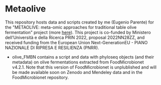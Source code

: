 # Metaolive

This repository hosts data and scripts created by me (Eugenio Parente) for the "METAOLIVE: meta-omic approaches for traditional table olive fermentation" project (more [here](http://web.unibas.it/parente/?page_id=1945)). This project is co-funded by Ministero dell’Università e della Ricerca PRIN 2022, proposal 2022NN28ZZ, and received funding from the European Union Next-GenerationEU - PIANO NAZIONALE DI RIPRESA E RESILIENZA (PNRR).
* olive_FMBN contains a script and data with phyloseq objects (and their metadata) on olive fermentations extracted from FoodMicrobionet v4.2.1. Note that this version of FoodMicrobionet is unplublished and will be made available soon on Zenodo and Mendeley data and in the FoodMicrobionet repository.
